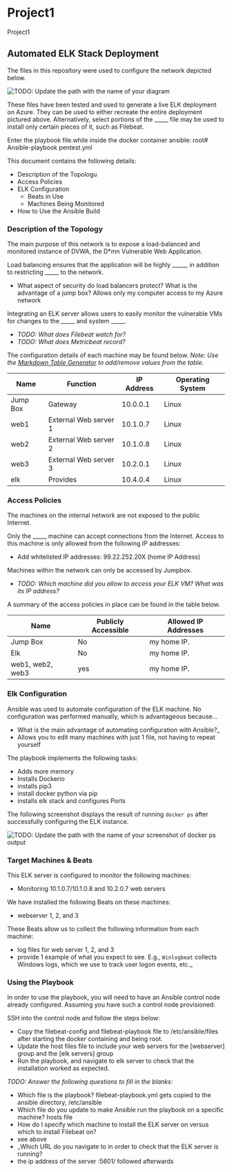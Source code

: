 # Project1
Project1
## Automated ELK Stack Deployment

The files in this repository were used to configure the network depicted below.

![TODO: Update the path with the name of your diagram](Images/diagram_filename.png)

These files have been tested and used to generate a live ELK deployment on Azure. They can be used to either recreate the entire deployment pictured above. Alternatively, select portions of the _____ file may be used to install only certain pieces of it, such as Filebeat.

  Enter the playbook file.while inside the docker container ansible: root# Ansible-playbook pentest.yml

This document contains the following details:
- Description of the Topologu
- Access Policies
- ELK Configuration
  - Beats in Use
  - Machines Being Monitored
- How to Use the Ansible Build


### Description of the Topology

The main purpose of this network is to expose a load-balanced and monitored instance of DVWA, the D*mn Vulnerable Web Application.

Load balancing ensures that the application will be highly _____, in addition to restricting _____ to the network.
- What aspect of security do load balancers protect? What is the advantage of a jump box? Allows only my computer access to my Azure network

Integrating an ELK server allows users to easily monitor the vulnerable VMs for changes to the _____ and system _____.
- _TODO: What does Filebeat watch for?_
- _TODO: What does Metricbeat record?_

The configuration details of each machine may be found below.
_Note: Use the [Markdown Table Generator](http://www.tablesgenerator.com/markdown_tables) to add/remove values from the table_.

| Name     | Function              | IP Address | Operating System |
|----------|-----------------------|------------|------------------|
| Jump Box | Gateway               | 10.0.0.1   | Linux            |
| web1     | External Web server 1 | 10.1.0.7   | Linux            |
| web2     | External Web server 2 | 10.1.0.8   | Linux            |
| web3     | External Web server 3 | 10.2.0.1   | Linux            |
| elk      | Provides              | 10.4.0.4   | Linux            |

### Access Policies

The machines on the internal network are not exposed to the public Internet. 

Only the _____ machine can accept connections from the Internet. Access to this machine is only allowed from the following IP addresses:
- Add whitelisted IP addresses:
  99.22.252.20X (home IP Address)

Machines within the network can only be accessed by Jumpbox.
- _TODO: Which machine did you allow to access your ELK VM? What was its IP address?_

A summary of the access policies in place can be found in the table below.

| Name     | Publicly Accessible | Allowed IP Addresses |
|----------|---------------------|----------------------|
| Jump Box | No                  | my home IP.          |
| Elk      | No                  | my home IP.          |
| web1, web2, web3 | yes         | my home IP.          |

### Elk Configuration

Ansible was used to automate configuration of the ELK machine. No configuration was performed manually, which is advantageous because...
- What is the main advantage of automating configuration with Ansible?_
- Allows you to edit many machines with just 1 file, not having to repeat yourself

The playbook implements the following tasks:
- Adds more memory
- Installs Dockerio
- installs pip3
- install docker python via pip
- installs elk stack and configures Ports

The following screenshot displays the result of running `docker ps` after successfully configuring the ELK instance.

![TODO: Update the path with the name of your screenshot of docker ps output](Images/docker_ps_output.png)

### Target Machines & Beats
This ELK server is configured to monitor the following machines:
-  Monitoring 10.1.0.7/10.1.0.8 and 10.2.0.7 web servers

We have installed the following Beats on these machines:
- webserver 1, 2, and 3

These Beats allow us to collect the following information from each machine:
- log files for web server 1, 2, and 3
- provide 1 example of what you expect to see. E.g., `Winlogbeat` collects Windows logs, which we use to track user logon events, etc._

### Using the Playbook
In order to use the playbook, you will need to have an Ansible control node already configured. Assuming you have such a control node provisioned: 

SSH into the control node and follow the steps below:
- Copy the filebeat-config and filebeat-playbook file to /etc/ansible/files after starting the docker containing and being root.
- Update the host files file to include your web servers for the [webserver] group and the [elk servers] group
- Run the playbook, and navigate to elk server to check that the installation worked as expected.

_TODO: Answer the following questions to fill in the blanks:_
- Which file is the playbook? filebeat-playbook.yml gets copied to the ansible directory, /etc/ansible
- Which file do you update to make Ansible run the playbook on a specific machine? hosts file
- How do I specify which machine to install the ELK server on versus which to install Filebeat on?
- see above 
- _Which URL do you navigate to in order to check that the ELK server is running?
- the ip address of the server :5601/ followed afterwards
